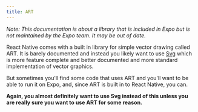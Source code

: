 ```yaml
---
title: ART
---
```


_Note: This documentation is about a library that is included in Expo but is not maintained by the Expo team. It may be out of date._

React Native comes with a built in library for simple vector drawing called ART. It is barely documented and instead you likely want to use [Svg](svg.html) which is more feature complete and better documented and more standard implementation of vector graphics.

But sometimes you'll find some code that uses ART and you'll want to be able to run it on Expo, and, since ART is built in to React Native, you can.

**Again, you almost definitely want to use Svg instead of this unless you are really sure you want to use ART for some reason.**
